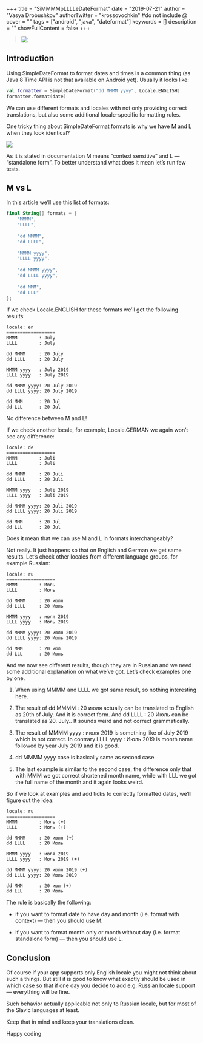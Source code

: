 +++
title = "SiMMMMpLLLLeDateFormat"
date = "2019-07-21"
author = "Vasya Drobushkov"
authorTwitter = "krossovochkin" #do not include @
cover = ""
tags = ["android", "java", "dateformat"]
keywords = []
description = ""
showFullContent = false
+++

> [![](https://img.shields.io/badge/original-proandroiddev-green)](https://proandroiddev.com/simmmmplllledateformat-6bd326d17012)

## Introduction

Using SimpleDateFormat to format dates and times is a common thing (as Java 8 Time API is not that available on Android yet). Usually it looks like:

```kotlin
val formatter = SimpleDateFormat("dd MMMM yyyy", Locale.ENGLISH)
formatter.format(date)
```

We can use different formats and locales with not only providing correct translations, but also some additional locale-specific formatting rules.

One tricky thing about SimpleDateFormat formats is why we have M and L when they look identical?

![](../../img/1_HDmye25KvfxWmmpmxTmxew.png)

As it is stated in documentation M means “context sensitive” and L — “standalone form”. To better understand what does it mean let’s run few tests.

## M vs L

In this article we’ll use this list of formats:

```kotlin
final String[] formats = {
    "MMMM",
    "LLLL",
            
    "dd MMMM",
    "dd LLLL",
            
    "MMMM yyyy",
    "LLLL yyyy",
            
    "dd MMMM yyyy",
    "dd LLLL yyyy",
            
    "dd MMM",
    "dd LLL"
};
```

If we check Locale.ENGLISH for these formats we’ll get the following results:

```
locale: en
==================
MMMM        : July
LLLL        : July

dd MMMM     : 20 July
dd LLLL     : 20 July

MMMM yyyy   : July 2019
LLLL yyyy   : July 2019

dd MMMM yyyy: 20 July 2019
dd LLLL yyyy: 20 July 2019

dd MMM      : 20 Jul
dd LLL      : 20 Jul
```

No difference between M and L!

If we check another locale, for example, Locale.GERMAN we again won’t see any difference:

```
locale: de
==================
MMMM        : Juli
LLLL        : Juli

dd MMMM     : 20 Juli
dd LLLL     : 20 Juli

MMMM yyyy   : Juli 2019
LLLL yyyy   : Juli 2019

dd MMMM yyyy: 20 Juli 2019
dd LLLL yyyy: 20 Juli 2019

dd MMM      : 20 Jul
dd LLL      : 20 Jul
```

Does it mean that we can use M and L in formats interchangeably?

Not really. It just happens so that on English and German we get same results. Let’s check other locales from different language groups, for example Russian:

```
locale: ru
==================
MMMM        : Июль
LLLL        : Июль

dd MMMM     : 20 июля
dd LLLL     : 20 Июль

MMMM yyyy   : июля 2019
LLLL yyyy   : Июль 2019

dd MMMM yyyy: 20 июля 2019
dd LLLL yyyy: 20 Июль 2019

dd MMM      : 20 июл
dd LLL      : 20 Июль
```

And we now see different results, though they are in Russian and we need some additional explanation on what we’ve got. Let’s check examples one by one.

1. When using MMMM and LLLL we got same result, so nothing interesting here.

1. The result of dd MMMM : 20 июля actually can be translated to English as 20th of July. And it is correct form.
And dd LLLL : 20 Июль can be translated as 20. July.. It sounds weird and not correct grammatically.

1. The result of MMMM yyyy : июля 2019 is something like of July 2019 which is not correct.
In contrary LLLL yyyy : Июль 2019 is month name followed by year July 2019 and it is good.

1. dd MMMM yyyy case is basically same as second case.

1. The last example is similar to the second case, the difference only that with MMM we got correct shortened month name, while with LLL we got the full name of the month and it again looks weird.

So if we look at examples and add ticks to correctly formatted dates, we’ll figure out the idea:

```
locale: ru
==================
MMMM        : Июль (+)
LLLL        : Июль (+)

dd MMMM     : 20 июля (+)
dd LLLL     : 20 Июль

MMMM yyyy   : июля 2019
LLLL yyyy   : Июль 2019 (+)

dd MMMM yyyy: 20 июля 2019 (+)
dd LLLL yyyy: 20 Июль 2019

dd MMM      : 20 июл (+)
dd LLL      : 20 Июль
```

The rule is basically the following:

* if you want to format date to have day and month (i.e. format with context) — then you should use M.

* if you want to format month only or month without day (i.e. format standalone form) — then you should use L.

## Conclusion

Of course if your app supports only English locale you might not think about such a things. But still it is good to know what exactly should be used in which case so that if one day you decide to add e.g. Russian locale support — everything will be fine.

Such behavior actually applicable not only to Russian locale, but for most of the Slavic languages at least.

Keep that in mind and keep your translations clean.

Happy coding

